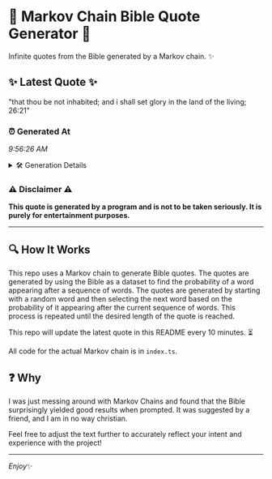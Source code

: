 # 📖 Markov Chain Bible Quote Generator 📖

Infinite quotes from the Bible generated by a Markov chain. ✨

## ✨ Latest Quote ✨
"that thou be not inhabited; and i shall set glory in the land of the living; 26:21"

### ⏰ Generated At
*9:56:26 AM*

<details>
    <summary>🛠️ Generation Details</summary>
    <p>
        <strong>🌱 Seed:</strong> that<br>
        <strong>🔄 Iterations:</strong> 16<br>
        <strong>📜 Context History:</strong><br>[ that ]: thou<br>[ that, thou ]: be<br>[ that, thou, be ]: not<br>[ that, thou, be, not ]: inhabited;<br>[ that, thou, be, not, inhabited; ]: and<br>[ that, thou, be, not, inhabited;, and ]: i<br>[ thou, be, not, inhabited;, and, i ]: shall<br>[ be, not, inhabited;, and, i, shall ]: set<br>[ not, inhabited;, and, i, shall, set ]: glory<br>[ inhabited;, and, i, shall, set, glory ]: in<br>[ and, i, shall, set, glory, in ]: the<br>[ i, shall, set, glory, in, the ]: land<br>[ shall, set, glory, in, the, land ]: of<br>[ set, glory, in, the, land, of ]: the<br>[ glory, in, the, land, of, the ]: living;<br>[ in, the, land, of, the, living; ]: 26:21<br>
    </p>
</details>

### ⚠️ Disclaimer ⚠️
**This quote is generated by a program and is not to be taken seriously. It is purely for entertainment purposes.**

---

## 🔍 How It Works

This repo uses a Markov chain to generate Bible quotes. The quotes are generated by using the Bible as a dataset to find the probability of a word appearing after a sequence of words. The quotes are generated by starting with a random word and then selecting the next word based on the probability of it appearing after the current sequence of words. This process is repeated until the desired length of the quote is reached.

This repo will update the latest quote in this README every 10 minutes. ⏳

All code for the actual Markov chain is in `index.ts`.

## ❓ Why

I was just messing around with Markov Chains and found that the Bible surprisingly yielded good results when prompted. 
It was suggested by a friend, and I am in no way christian.

Feel free to adjust the text further to accurately reflect your intent and experience with the project!

---

*Enjoy*✨
